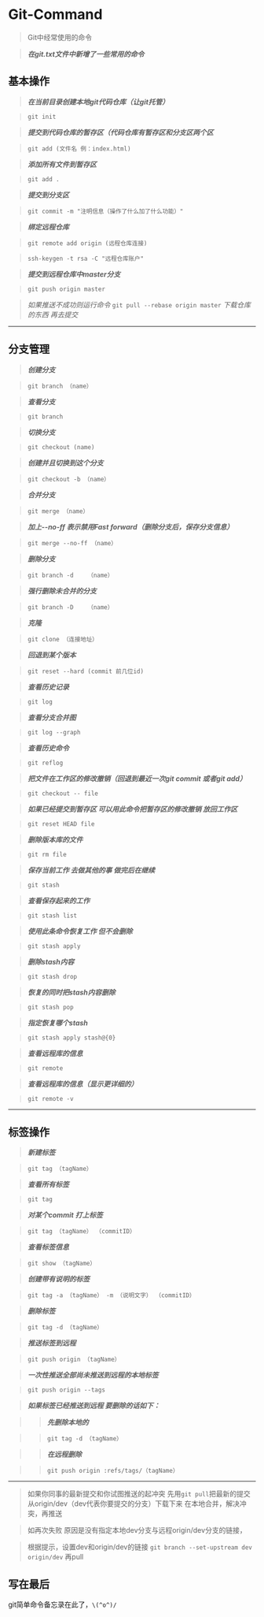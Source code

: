 # **Git-Command**

> Git中经常使用的命令

> ***在git.txt文件中新增了一些常用的命令***


## **基本操作**

> ***在当前目录创建本地git代码仓库（让git托管）***

> `git init` 

> ***提交到代码仓库的暂存区（代码仓库有暂存区和分支区两个区***

> `git add (文件名 例：index.html)`	

> ***添加所有文件到暂存区***

> `git add .`        			

> ***提交到分支区***

> `git commit -m "注明信息（操作了什么加了什么功能）"`	

> ***绑定远程仓库***

> `git remote add origin (远程仓库连接)`	

> `ssh-keygen -t rsa -C "远程仓库账户"`		

> ***提交到远程仓库中master分支***

> `git push origin master`			

> *如果推送不成功则运行命令* `git pull --rebase origin master` *下载仓库的东西 再去提交*

---

##  **分支管理**

> ***创建分支***

> `git branch （name）`	

> ***查看分支***

> `git branch`				

> ***切换分支***

> `git checkout (name)`			

> ***创建并且切换到这个分支***

> `git checkout -b （name）`		

> ***合并分支***

> `git merge （name）`			

> ***加上--no-ff 表示禁用Fast forward（删除分支后，保存分支信息）***

> `git merge --no-ff （name）`		 

> ***删除分支***

> `git branch -d	（name）`		

> ***强行删除未合并的分支***

> `git branch -D 	（name）`		

> ***克隆***

> `git clone （连接地址）`			

> ***回退到某个版本***

> `git reset --hard (commit 前几位id)`	

> ***查看历史记录***

> `git log`  				

> ***查看分支合并图***

> `git log --graph`           		

> ***查看历史命令***

> `git reflog` 				

> ***把文件在工作区的修改撤销（回退到最近一次git commit 或者git add）***

> `git checkout -- file`        

> ***如果已经提交到暂存区 可以用此命令把暂存区的修改撤销 放回工作区***

> `git reset HEAD file`             

> ***删除版本库的文件***

> `git rm file`			

> ***保存当前工作 去做其他的事 做完后在继续***

> `git stash`				

> ***查看保存起来的工作***

> `git stash list`			

> ***使用此条命令恢复工作 但不会删除***

> `git stash apply`			

> ***删除stash内容***

> `git stash drop`			

> ***恢复的同时把stash内容删除***

> `git stash pop`			

> ***指定恢复哪个stash***

> `git stash apply stash@{0}`	

> ***查看远程库的信息***

> `git remote`				

> ***查看远程库的信息（显示更详细的）***

> `git remote -v`			

---

## **标签操作**

> ***新建标签***

> `git tag （tagName）`

> ***查看所有标签***

> `git tag`

> ***对某个commit 打上标签***

> `git tag （tagName） （commitID）`

> ***查看标签信息***

> `git show （tagName）`

> ***创建带有说明的标签***

> `git tag -a （tagName） -m （说明文字） （commitID）`

> ***删除标签***

> `git tag -d （tagName）`
 

> ***推送标签到远程***

> `git push origin （tagName）`
 

> ***一次性推送全部尚未推送到远程的本地标签***

> `git push origin --tags`
 

> ***如果标签已经推送到远程 要删除的话如下：***

>> ***先删除本地的***

>> `git tag -d （tagName）`
 
>> ***在远程删除***

>> `git push origin :refs/tags/（tagName）`
 
---


> 如果你同事的最新提交和你试图推送的起冲突 先用`git pull`把最新的提交从origin/dev（dev代表你要提交的分支）下载下来 在本地合并，解决冲突，再推送

> 如再次失败 原因是没有指定本地dev分支与远程origin/dev分支的链接，

> 根据提示，设置dev和origin/dev的链接 `git branch --set-upstream dev origin/dev` 再pull

## **写在最后**

git简单命令备忘录在此了，`\(^o^)/`
